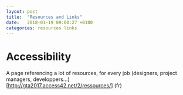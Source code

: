 ```yaml
---
layout: post
title:  "Resources and Links"
date:   2018-01-19 09:00:27 +0100
categories: resources links
---
```


# Accessibility
A page referencing a lot of resources, for every job (designers, project managers, developpers...)  
[http://gta2017.access42.net/2/ressources/] (fr)
